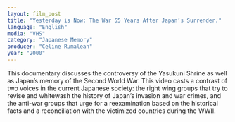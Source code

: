 ```yaml
---
layout: film_post
title: "Yesterday is Now: The War 55 Years After Japan’s Surrender."
language: "English"
media: "VHS"
category: "Japanese Memory"
producer: "Celine Rumalean"
year: "2000"
---
```


This documentary discusses the controversy of the Yasukuni Shrine as well as Japan’s memory of the Second World War. This video casts a contrast of two voices in the current Japanese society: the right wing groups that try to revise and whitewash the history of Japan’s invasion and war crimes, and the anti-war groups that urge for a reexamination based on the historical facts and a reconciliation with the victimized countries during the WWII.
